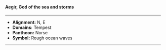 #### Aegir, God of the sea and storms
___

- **Alignment:** N, E
- **Domains:** Tempest
- **Pantheon:** Norse
- **Symbol:** Rough ocean waves
___
